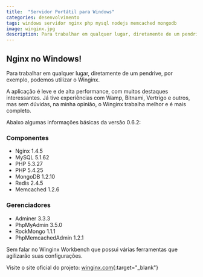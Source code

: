 ```yaml
---
title:  "Servidor Portátil para Windows"
categories: desenvolvimento
tags: windows servidor nginx php mysql nodejs memcached mongodb
image: winginx.jpg
description: Para trabalhar em qualquer lugar, diretamente de um pendrive, por exemplo, podemos utilizar o Winginx.
---
```


## Nginx no Windows!

Para trabalhar em qualquer lugar, diretamente de um pendrive, por exemplo, podemos utilizar o Winginx.

A aplicação é leve e de alta performance, com muitos destaques interessantes. Já tive experiências com Wamp, Bitnami, Vertrigo e outros, mas sem dúvidas, na minha opinião, o Winginx trabalha melhor e é mais completo.

Abaixo algumas informações básicas da versão 0.6.2:

### Componentes

- Nginx 1.4.5
- MySQL 5.1.62
- PHP 5.3.27
- PHP 5.4.25
- MongoDB 1.2.10
- Redis 2.4.5
- Memcached 1.2.6

### Gerenciadores

- Adminer 3.3.3
- PhpMyAdmin 3.5.0
- RockMongo 1.1.1
- PhpMemcachedAdmin 1.2.1

Sem falar no Winginx Workbench que possui várias ferramentas que agilizarão suas configurações.

Visite o site oficial do projeto: [winginx.com](http://winginx.com/){:target="_blank"}

